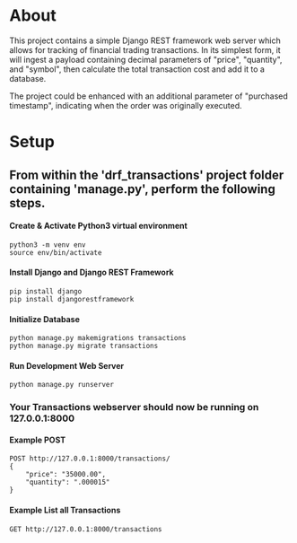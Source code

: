 # About
This project contains a simple Django REST framework web server which allows for tracking of financial trading transactions. In its simplest form, it will ingest a payload containing decimal parameters of "price", "quantity", and "symbol", then calculate the total transaction cost and add it to a database.

The project could be enhanced with an additional parameter of "purchased timestamp", indicating when the order was originally executed.


# Setup

## From within the 'drf_transactions' project folder containing 'manage.py', perform the following steps.

#### Create & Activate Python3 virtual environment
```
python3 -m venv env
source env/bin/activate
```

#### Install Django and Django REST Framework
```
pip install django
pip install djangorestframework
```

#### Initialize Database
```
python manage.py makemigrations transactions
python manage.py migrate transactions
```

#### Run Development Web Server
```
python manage.py runserver
```

### Your Transactions webserver should now be running on 127.0.0.1:8000

#### Example POST
```
POST http://127.0.0.1:8000/transactions/
{
    "price": "35000.00",
    "quantity": ".000015"
}
```

#### Example List all Transactions
```GET http://127.0.0.1:8000/transactions```
